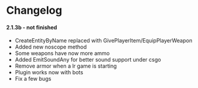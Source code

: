 # Changelog #

#### 2.1.3b - not finished
+ CreateEntityByName replaced with GivePlayerItem/EquipPlayerWeapon
+ Added new noscope method
+ Some weapons have now more ammo
+ Added EmitSoundAny for better sound support under csgo
+ Remove armor when a lr game is starting
+ Plugin works now with bots
+ Fix a few bugs